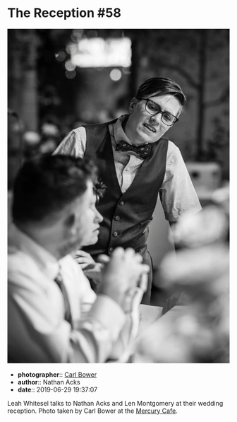 # The Reception \#58

![Leah Whitsel talks to Nathan Acks and Len Montgomery](assets/2019-06-29-set-3-the-reception-58.webp)

* **photographer**:: [Carl Bower](https://carlbowerphotos.com)
* **author**:: Nathan Acks
* **date**:: 2019-06-29 19:37:07

Leah Whitesel talks to Nathan Acks and Len Montgomery at their wedding reception. Photo taken by Carl Bower at the [Mercury Cafe](http://mercurycafe.com).
